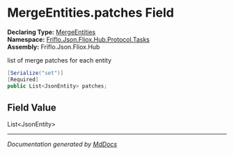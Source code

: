 ﻿<!--  
  <auto-generated>   
    The contents of this file were generated by a tool.  
    Changes to this file may be list if the file is regenerated  
  </auto-generated>   
-->

# MergeEntities.patches Field

**Declaring Type:** [MergeEntities](../index.md)  
**Namespace:** [Friflo.Json.Fliox.Hub.Protocol.Tasks](../../index.md)  
**Assembly:** Friflo.Json.Fliox.Hub

list of merge patches for each entity

```csharp
[Serialize("set")]
[Required]
public List<JsonEntity> patches;
```

## Field Value

List\<JsonEntity\>

___

*Documentation generated by [MdDocs](https://github.com/ap0llo/mddocs)*
